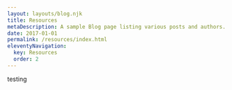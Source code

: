 ```yaml
---
layout: layouts/blog.njk
title: Resources
metaDescription: A sample Blog page listing various posts and authors.
date: 2017-01-01
permalink: /resources/index.html
eleventyNavigation:
  key: Resources
  order: 2
---
```

testing